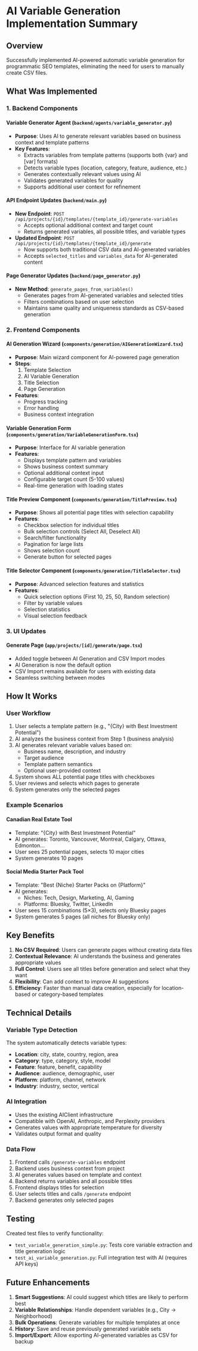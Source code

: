 # AI Variable Generation Implementation Summary

## Overview
Successfully implemented AI-powered automatic variable generation for programmatic SEO templates, eliminating the need for users to manually create CSV files.

## What Was Implemented

### 1. Backend Components

#### Variable Generator Agent (`backend/agents/variable_generator.py`)
- **Purpose**: Uses AI to generate relevant variables based on business context and template patterns
- **Key Features**:
  - Extracts variables from template patterns (supports both {var} and [var] formats)
  - Detects variable types (location, category, feature, audience, etc.)
  - Generates contextually relevant values using AI
  - Validates generated variables for quality
  - Supports additional user context for refinement

#### API Endpoint Updates (`backend/main.py`)
- **New Endpoint**: `POST /api/projects/{id}/templates/{template_id}/generate-variables`
  - Accepts optional additional context and target count
  - Returns generated variables, all possible titles, and variable types
- **Updated Endpoint**: `POST /api/projects/{id}/templates/{template_id}/generate`
  - Now supports both traditional CSV data and AI-generated variables
  - Accepts `selected_titles` and `variables_data` for AI-generated content

#### Page Generator Updates (`backend/page_generator.py`)
- **New Method**: `generate_pages_from_variables()`
  - Generates pages from AI-generated variables and selected titles
  - Filters combinations based on user selection
  - Maintains same quality and uniqueness standards as CSV-based generation

### 2. Frontend Components

#### AI Generation Wizard (`components/generation/AIGenerationWizard.tsx`)
- **Purpose**: Main wizard component for AI-powered page generation
- **Steps**:
  1. Template Selection
  2. AI Variable Generation
  3. Title Selection
  4. Page Generation
- **Features**:
  - Progress tracking
  - Error handling
  - Business context integration

#### Variable Generation Form (`components/generation/VariableGenerationForm.tsx`)
- **Purpose**: Interface for AI variable generation
- **Features**:
  - Displays template pattern and variables
  - Shows business context summary
  - Optional additional context input
  - Configurable target count (5-100 values)
  - Real-time generation with loading states

#### Title Preview Component (`components/generation/TitlePreview.tsx`)
- **Purpose**: Shows all potential page titles with selection capability
- **Features**:
  - Checkbox selection for individual titles
  - Bulk selection controls (Select All, Deselect All)
  - Search/filter functionality
  - Pagination for large lists
  - Shows selection count
  - Generate button for selected pages

#### Title Selector Component (`components/generation/TitleSelector.tsx`)
- **Purpose**: Advanced selection features and statistics
- **Features**:
  - Quick selection options (First 10, 25, 50, Random selection)
  - Filter by variable values
  - Selection statistics
  - Visual selection feedback

### 3. UI Updates

#### Generate Page (`app/projects/[id]/generate/page.tsx`)
- Added toggle between AI Generation and CSV Import modes
- AI Generation is now the default option
- CSV Import remains available for users with existing data
- Seamless switching between modes

## How It Works

### User Workflow
1. User selects a template pattern (e.g., "{City} with Best Investment Potential")
2. AI analyzes the business context from Step 1 (business analysis)
3. AI generates relevant variable values based on:
   - Business name, description, and industry
   - Target audience
   - Template pattern semantics
   - Optional user-provided context
4. System shows ALL potential page titles with checkboxes
5. User reviews and selects which pages to generate
6. System generates only the selected pages

### Example Scenarios

#### Canadian Real Estate Tool
- Template: "{City} with Best Investment Potential"
- AI generates: Toronto, Vancouver, Montreal, Calgary, Ottawa, Edmonton...
- User sees 25 potential pages, selects 10 major cities
- System generates 10 pages

#### Social Media Starter Pack Tool
- Template: "Best {Niche} Starter Packs on {Platform}"
- AI generates:
  - Niches: Tech, Design, Marketing, AI, Gaming
  - Platforms: Bluesky, Twitter, LinkedIn
- User sees 15 combinations (5×3), selects only Bluesky pages
- System generates 5 pages (all niches for Bluesky only)

## Key Benefits

1. **No CSV Required**: Users can generate pages without creating data files
2. **Contextual Relevance**: AI understands the business and generates appropriate values
3. **Full Control**: Users see all titles before generation and select what they want
4. **Flexibility**: Can add context to improve AI suggestions
5. **Efficiency**: Faster than manual data creation, especially for location-based or category-based templates

## Technical Details

### Variable Type Detection
The system automatically detects variable types:
- **Location**: city, state, country, region, area
- **Category**: type, category, style, model
- **Feature**: feature, benefit, capability
- **Audience**: audience, demographic, user
- **Platform**: platform, channel, network
- **Industry**: industry, sector, vertical

### AI Integration
- Uses the existing AIClient infrastructure
- Compatible with OpenAI, Anthropic, and Perplexity providers
- Generates values with appropriate temperature for diversity
- Validates output format and quality

### Data Flow
1. Frontend calls `/generate-variables` endpoint
2. Backend uses business context from project
3. AI generates values based on template and context
4. Backend returns variables and all possible titles
5. Frontend displays titles for selection
6. User selects titles and calls `/generate` endpoint
7. Backend generates only selected pages

## Testing

Created test files to verify functionality:
- `test_variable_generation_simple.py`: Tests core variable extraction and title generation logic
- `test_ai_variable_generation.py`: Full integration test with AI (requires API keys)

## Future Enhancements

1. **Smart Suggestions**: AI could suggest which titles are likely to perform best
2. **Variable Relationships**: Handle dependent variables (e.g., City → Neighborhood)
3. **Bulk Operations**: Generate variables for multiple templates at once
4. **History**: Save and reuse previously generated variable sets
5. **Import/Export**: Allow exporting AI-generated variables as CSV for backup